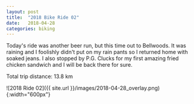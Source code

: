 ```yaml
---
layout: post
title:  "2018 Bike Ride 02"
date:   2018-04-28
categories: biking
---
```


Today's ride was another beer run, but this time out to Bellwoods. It was raining and I foolishly didn't put on my rain pants so I returned home with soaked jeans. I also stopped by P.G. Clucks for my first amazing fried chicken sandwich and I will be back there for sure.

Total trip distance: 13.8 km

![2018 Ride 02]({{ site.url }}/images/2018-04-28_overlay.png){:width="600px"}


